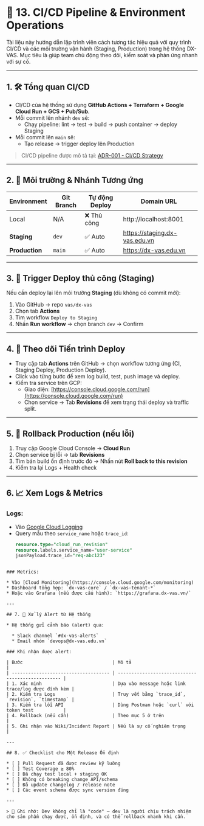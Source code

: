 # 🚀 13. CI/CD Pipeline & Environment Operations

Tài liệu này hướng dẫn lập trình viên cách tương tác hiệu quả với quy trình CI/CD và các môi trường vận hành (Staging, Production) trong hệ thống DX-VAS. Mục tiêu là giúp team chủ động theo dõi, kiểm soát và phản ứng nhanh với sự cố.

---

## 1. 🛠️ Tổng quan CI/CD

- CI/CD của hệ thống sử dụng **GitHub Actions + Terraform + Google Cloud Run + GCS + Pub/Sub**.
- Mỗi commit lên nhánh `dev` sẽ:
  - Chạy pipeline: lint → test → build → push container → deploy Staging
- Mỗi commit lên `main` sẽ:
  - Tạo release → trigger deploy lên Production

> CI/CD pipeline được mô tả tại: [ADR-001 - CI/CD Strategy](../ADR/adr-001-ci-cd.md)

---

## 2. 🧪 Môi trường & Nhánh Tương ứng

| Environment   | Git Branch | Tự động Deploy | Domain URL                          |
|---------------|------------|----------------|--------------------------------------|
| Local         | N/A        | ❌ Thủ công     | http://localhost:8001                |
| **Staging**   | `dev`      | ✅ Auto         | https://staging.dx-vas.edu.vn        |
| **Production**| `main`     | ✅ Auto         | https://dx-vas.edu.vn                |

---

## 3. 🚦 Trigger Deploy thủ công (Staging)

Nếu cần deploy lại lên môi trường **Staging** (dù không có commit mới):

1. Vào GitHub → repo `vas/dx-vas`
2. Chọn tab **Actions**
3. Tìm workflow `Deploy to Staging`
4. Nhấn **Run workflow** → chọn branch `dev` → Confirm

---

## 4. 👀 Theo dõi Tiến trình Deploy

- Truy cập tab **Actions** trên GitHub → chọn workflow tương ứng (CI, Staging Deploy, Production Deploy).
- Click vào từng bước để xem log build, test, push image và deploy.
- Kiểm tra service trên GCP:
  - Giao diện: [https://console.cloud.google.com/run](https://console.cloud.google.com/run)
  - Chọn service → Tab **Revisions** để xem trạng thái deploy và traffic split.

---

## 5. 🔁 Rollback Production (nếu lỗi)

1. Truy cập Google Cloud Console → **Cloud Run**
2. Chọn service bị lỗi → tab **Revisions**
3. Tìm bản build ổn định trước đó → Nhấn nút **Roll back to this revision**
4. Kiểm tra lại Logs + Health check

---

## 6. 📈 Xem Logs & Metrics

### Logs:
- Vào [Google Cloud Logging](https://console.cloud.google.com/logs/query)
- Query mẫu theo `service_name` hoặc `trace_id`:
  ```sql
  resource.type="cloud_run_revision"
  resource.labels.service_name="user-service"
  jsonPayload.trace_id="req-abc123"
```

### Metrics:

* Vào [Cloud Monitoring](https://console.cloud.google.com/monitoring)
* Dashboard tổng hợp: `dx-vas-core` / `dx-vas-tenant-*`
* Hoặc vào Grafana (nếu được cấu hình): `https://grafana.dx-vas.vn/`

---

## 7. 🚨 Xử lý Alert từ Hệ thống

* Hệ thống gửi cảnh báo (alert) qua:

  * Slack channel `#dx-vas-alerts`
  * Email nhóm `devops@dx-vas.edu.vn`

### Khi nhận được alert:

| Bước                                 | Mô tả                                             |
| ------------------------------------ | ------------------------------------------------- |
| 1. Xác minh                          | Dựa vào message hoặc link trace/log được đính kèm |
| 2. Kiểm tra Logs                     | Truy vết bằng `trace_id`, `revision`, `timestamp` |
| 3. Kiểm tra lỗi API                  | Dùng Postman hoặc `curl` với token test           |
| 4. Rollback (nếu cần)                | Theo mục 5 ở trên                                 |
| 5. Ghi nhận vào Wiki/Incident Report | Nếu là sự cố nghiêm trọng                         |

---

## 8. ✅ Checklist cho Một Release Ổn định

* [ ] Pull Request đã được review kỹ lưỡng
* [ ] Test Coverage ≥ 80%
* [ ] Đã chạy test local + staging OK
* [ ] Không có breaking change API/schema
* [ ] Đã update changelog / release note
* [ ] Các event schema được sync version đúng

---

> 📌 Ghi nhớ: Dev không chỉ là "code" – dev là người chịu trách nhiệm cho sản phẩm chạy được, ổn định, và có thể rollback nhanh khi cần.

```
```
